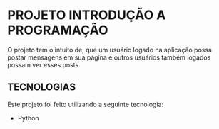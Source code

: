 # PROJETO INTRODUÇÃO A PROGRAMAÇÃO
O projeto tem o intuito de, que um usuário logado na aplicação possa postar mensagens 
em sua página e outros usuários também logados possam ver esses posts.

## TECNOLOGIAS
Este projeto foi feito utilizando a seguinte tecnologia:
 - Python
